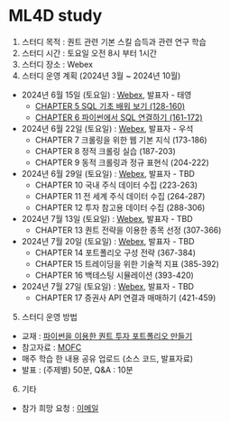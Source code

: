 # ML4D study
1) 스터디 목적 : 퀀트 관련 기본 스킬 습득과 관련 연구 학습
2) 스터디 시간 : 토요일 오전 8시 부터 1시간
3) 스터디 장소 : Webex
4) 스터디 운영 계획 (2024년 3월 ~ 2024년 10월)
- 2024년 6월 15일 (토요일) : [Webex](https://lgehq.webex.com/lgehq/j.php?MTID=m739efd0f48677e321961efefbd3f52d8	), 발표자 - 태영
  - [CHAPTER 5 SQL 기초 배워 보기 (128-160)](https://github.com/restful3/ml4t/blob/main/source/%ED%8C%8C%EC%9D%B4%EC%8D%AC%EC%9D%84_%EC%9D%B4%EC%9A%A9%ED%95%9C_%ED%80%80%ED%8A%B8_%ED%88%AC%EC%9E%90_%ED%8F%AC%ED%8A%B8%ED%8F%B4%EB%A6%AC%EC%98%A4_%EB%A7%8C%EB%93%A4%EA%B8%B0/ch05_sql_%EA%B8%B0%EC%B4%88_%EB%B0%B0%EC%9B%8C_%EB%B3%B4%EA%B8%B0_Song.ipynb)
  - [CHAPTER 6 파이썬에서 SQL 연결하기 (161-172)](https://github.com/restful3/ml4t/blob/main/source/%ED%8C%8C%EC%9D%B4%EC%8D%AC%EC%9D%84_%EC%9D%B4%EC%9A%A9%ED%95%9C_%ED%80%80%ED%8A%B8_%ED%88%AC%EC%9E%90_%ED%8F%AC%ED%8A%B8%ED%8F%B4%EB%A6%AC%EC%98%A4_%EB%A7%8C%EB%93%A4%EA%B8%B0/ch06_%ED%8C%8C%EC%9D%B4%EC%8D%AC%EC%97%90%EC%84%9C_sql_%EC%97%B0%EA%B2%B0%ED%95%98%EA%B8%B0_Song.ipynb)
- 2024년 6월 22일 (토요일) : [Webex](https://lgehq.webex.com/lgehq-ko/j.php?MTID=m1bdd981b9382081f01744498781c0a1c	), 발표자 - 우석
  - CHAPTER 7 크롤링을 위한 웹 기본 지식 (173-186)
  - CHAPTER 8 정적 크롤링 실습 (187-203)
  - CHAPTER 9 동적 크롤링과 정규 표현식 (204-222)
- 2024년 6월 29일 (토요일) : [Webex](https://lgehq.webex.com/lgehq/j.php?MTID=ma5e9754fb3c8c1f2bd09d2f98ba7557e	), 발표자 - TBD
  - CHAPTER 10 국내 주식 데이터 수집 (223-263)
  - CHAPTER 11 전 세계 주식 데이터 수집 (264-287)
  - CHAPTER 12 투자 참고용 데이터 수집 (288-306)
- 2024년 7월 13일 (토요일) : [Webex](https://lgehq.webex.com/lgehq/j.php?MTID=md6aea4366188567cfafc6aaad8bb39e0	), 발표자 - TBD
  - CHAPTER 13 퀀트 전략을 이용한 종목 선정 (307-366)
- 2024년 7월 20일 (토요일) : [Webex](https://lgehq.webex.com/lgehq/j.php?MTID=mf4f4394a61c3fe2550a7f17020a3f457	), 발표자 - TBD
  - CHAPTER 14 포트폴리오 구성 전략 (367-384)
  - CHAPTER 15 트레이딩을 위한 기술적 지표 (385-392)
  - CHAPTER 16 백테스팅 시뮬레이션 (393-420)
- 2024년 7월 27일 (토요일) : [Webex](https://lgehq.webex.com/lgehq/j.php?MTID=m2ffb48639e2725f3cbcb5e21186bbcbc	), 발표자 - TBD
  - CHAPTER 17 증권사 API 연결과 매매하기 (421-459)
5) 스터디 운영 방법
- 교재 : [파이썬을 이용한 퀀트 투자 포트폴리오 만들기](https://ridibooks.com/books/852001740?_s=search&_q=%ED%80%80%ED%8A%B8&_rdt_sid=search&_rdt_idx=2)
- 참고자료 : [MOFC](https://mofc.unic.ac.cy/m6-presentations/)
- 매주 학습 한 내용 공유 업로드 (소스 코드, 발표자료)
- 발표 : (주제별) 50분, Q&A : 10분 
6) 기타
- 참가 희망 요청 : [이메일](restful3@gmail.com)
